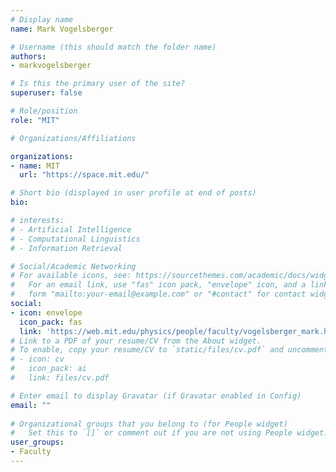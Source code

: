 ```yaml
---
# Display name
name: Mark Vogelsberger

# Username (this should match the folder name)
authors:
- markvogelsberger

# Is this the primary user of the site?
superuser: false

# Role/position
role: "MIT"

# Organizations/Affiliations

organizations:
- name: MIT
  url: "https://space.mit.edu/"

# Short bio (displayed in user profile at end of posts)
bio: 

# interests:
# - Artificial Intelligence
# - Computational Linguistics
# - Information Retrieval

# Social/Academic Networking
# For available icons, see: https://sourcethemes.com/academic/docs/widgets/#icons
#   For an email link, use "fas" icon pack, "envelope" icon, and a link in the
#   form "mailto:your-email@example.com" or "#contact" for contact widget.
social:
- icon: envelope
  icon_pack: fas
  link: 'https://web.mit.edu/physics/people/faculty/vogelsberger_mark.html'  # For a direct email link, use "mailto:test@example.org".
# Link to a PDF of your resume/CV from the About widget.
# To enable, copy your resume/CV to `static/files/cv.pdf` and uncomment the lines below.  
# - icon: cv
#   icon_pack: ai
#   link: files/cv.pdf

# Enter email to display Gravatar (if Gravatar enabled in Config)
email: ""
  
# Organizational groups that you belong to (for People widget)
#   Set this to `[]` or comment out if you are not using People widget.  
user_groups:
- Faculty
---
```

